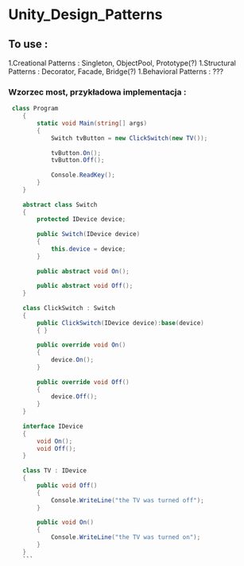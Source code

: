 # Unity_Design_Patterns

## To use : 

1.Creational Patterns : Singleton, ObjectPool, Prototype(?)
1.Structural Patterns : Decorator, Facade, Bridge(?)
1.Behavioral Patterns : ???

### Wzorzec most, przykładowa implementacja : 
```c#
 class Program
    {
        static void Main(string[] args)
        {
            Switch tvButton = new ClickSwitch(new TV());
 
            tvButton.On();
            tvButton.Off();
            
            Console.ReadKey();
        }
    }
 
    abstract class Switch
    {
        protected IDevice device;
 
        public Switch(IDevice device)
        {
            this.device = device;
        }
 
        public abstract void On();
 
        public abstract void Off();
    }
 
    class ClickSwitch : Switch
    {
        public ClickSwitch(IDevice device):base(device)
        { }
 
        public override void On()
        {
            device.On();
        }
 
        public override void Off()
        {
            device.Off();
        }
    }
 
    interface IDevice
    {
        void On();
        void Off();
    }
 
    class TV : IDevice
    {
        public void Off()
        {
            Console.WriteLine("the TV was turned off");
        }
 
        public void On()
        {
            Console.WriteLine("the TV was turned on");
        }
    }
    ```
